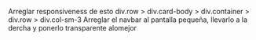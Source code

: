 Arreglar responsiveness de esto div.row > div.card-body > div.container > div.row > div.col-sm-3 
Arreglar el navbar al pantalla pequeña, llevarlo a la dercha y ponerlo transparente alomejor